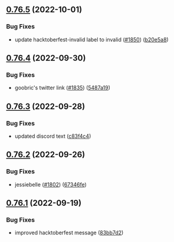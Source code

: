 ## [0.76.5](https://github.com/EddieHubCommunity/LinkFree/compare/v0.76.4...v0.76.5) (2022-10-01)


### Bug Fixes

* update hacktoberfest-invalid label to invalid ([#1850](https://github.com/EddieHubCommunity/LinkFree/issues/1850)) ([b20e5a8](https://github.com/EddieHubCommunity/LinkFree/commit/b20e5a86e5904a661b9612ea492d526988d5eda3))



## [0.76.4](https://github.com/EddieHubCommunity/LinkFree/compare/v0.76.3...v0.76.4) (2022-09-30)


### Bug Fixes

* goobric's twitter link ([#1835](https://github.com/EddieHubCommunity/LinkFree/issues/1835)) ([5487a19](https://github.com/EddieHubCommunity/LinkFree/commit/5487a19571a564f6e8e4a05000f909cee3bd9493))



## [0.76.3](https://github.com/EddieHubCommunity/LinkFree/compare/v0.76.2...v0.76.3) (2022-09-28)


### Bug Fixes

* updated discord text ([c83f4c4](https://github.com/EddieHubCommunity/LinkFree/commit/c83f4c40ecce6c5a269d922bf179a46c55627c9a))



## [0.76.2](https://github.com/EddieHubCommunity/LinkFree/compare/v0.76.1...v0.76.2) (2022-09-26)


### Bug Fixes

* jessiebelle ([#1802](https://github.com/EddieHubCommunity/LinkFree/issues/1802)) ([67346fe](https://github.com/EddieHubCommunity/LinkFree/commit/67346fe2be2276654a33eeb0548e136b8ec0a21e))



## [0.76.1](https://github.com/EddieHubCommunity/LinkFree/compare/v0.76.0...v0.76.1) (2022-09-19)


### Bug Fixes

* improved hacktoberfest message ([83bb7d2](https://github.com/EddieHubCommunity/LinkFree/commit/83bb7d2ea24336c73575e55e406c6a5927cdbc4a))




